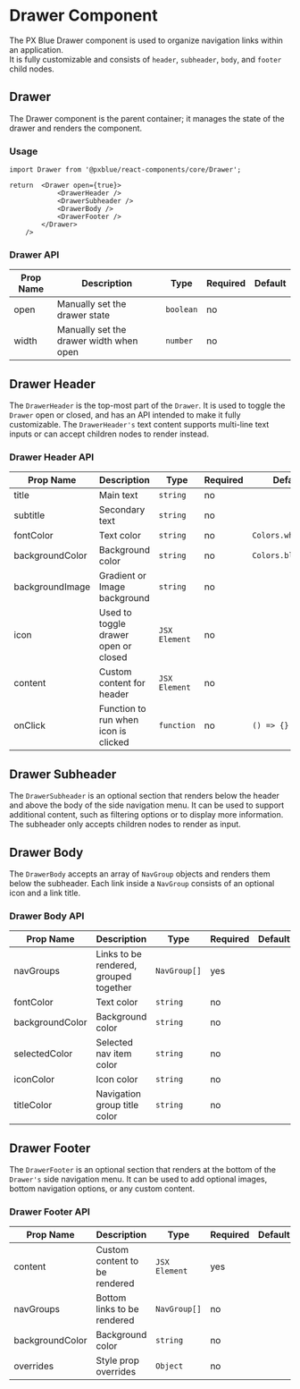 # Drawer Component
The PX Blue Drawer component is used to organize navigation links within an application.  
It is fully customizable and consists of `header`, `subheader`, `body`, and `footer` child nodes.


## Drawer
The Drawer component is the parent container; it manages the state of the drawer and renders the component.

### Usage
```
import Drawer from '@pxblue/react-components/core/Drawer';

return  <Drawer open={true}>
            <DrawerHeader />
            <DrawerSubheader />
            <DrawerBody />
            <DrawerFooter />
        </Drawer>
    />
```

### Drawer API
| Prop Name           | Description                                      | Type        | Required | Default  |          
|---------------------|--------------------------------------------------|-------------|----------|----------|
| open                | Manually set the drawer state                    | `boolean`   | no       |          |
| width               | Manually set the drawer width when open          | `number `   | no       |          |


## Drawer Header
The `DrawerHeader` is the top-most part of the `Drawer`.
It is used to toggle the `Drawer` open or closed, and has an API intended to make it fully customizable.
The `DrawerHeader's` text content supports multi-line text inputs or can accept children nodes to render instead.    
    
### Drawer Header API
| Prop Name       | Description                             | Type          | Required | Default            |
|-----------------|-----------------------------------------|---------------|----------|--------------------|
| title           |  Main text                              | `string`      | no      |                    |   
| subtitle        | Secondary text                          | `string`      | no       |                    |
| fontColor       | Text color                              | `string`      | no       | `Colors.white[50]` |
| backgroundColor | Background color                        | `string`      | no       | `Colors.blue[500]` |
| backgroundImage | Gradient or Image background            | `string`      | no       |                    |
| icon            | Used to toggle drawer open or closed    | `JSX Element` | no       |                    | 
| content         | Custom content for header               | `JSX Element` | no       |                    |
| onClick         | Function to run when icon is clicked    | `function`    | no       | `() => {}`         |

## Drawer Subheader
The `DrawerSubheader` is an optional section that renders below the header and above the body of the side navigation menu.
It can be used to support additional content, such as filtering options or to display more information.
The subheader only accepts children nodes to render as input.


## Drawer Body
The `DrawerBody` accepts an array of `NavGroup` objects and renders them below the subheader.
Each link inside a `NavGroup` consists of an optional icon and a link title.


### Drawer Body API
| Prop Name       | Description                             | Type          | Required | Default |
|-----------------|-----------------------------------------|---------------|----------|---------|
| navGroups       | Links to be rendered, grouped together  | `NavGroup[]`  | yes      |         | 
| fontColor       | Text color                              | `string`      | no       |         |   
| backgroundColor | Background color                        | `string`      | no       |         |   
| selectedColor   | Selected nav item color                 | `string`      | no       |         |   
| iconColor       | Icon color                              | `string`      | no       |         |   
| titleColor      | Navigation group title color            | `string`      | no       |         |   


## Drawer Footer
The `DrawerFooter` is an optional section that renders at the bottom of the `Drawer's` side navigation menu.
It can be used to add optional images, bottom navigation options, or any custom content.


### Drawer Footer API
| Prop Name       | Description                             | Type          | Required | Default |
|-----------------|-----------------------------------------|---------------|----------|---------|
| content         | Custom content to be rendered           | `JSX Element` | yes      |         |   
| navGroups       | Bottom links to be rendered             | `NavGroup[]`  | no       |         | 
| backgroundColor | Background color                        | `string`      | no       |         |   
| overrides       | Style prop overrides                    | `Object`      | no       |         |
